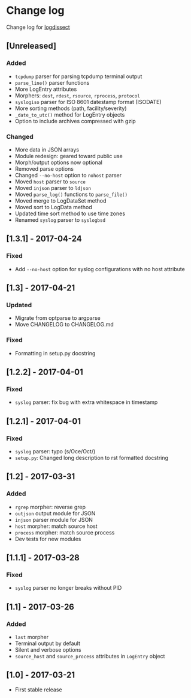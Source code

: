 # Change log
Change log for [logdissect](https://github.com/dogoncouch/logdissect)

## [Unreleased]
### Added
- `tcpdump` parser for parsing tcpdump terminal output
- `parse_line()` parser functions
- More LogEntry attributes
- Morphers: `dest`, `rdest`, `rsource`, `rprocess`, `protocol`
- `syslogiso` parser for ISO 8601 datestamp format (ISODATE)
- More sorting methods (path, facility/severity)
- `_date_to_utc()` method for LogEntry objects
- Option to include archives compressed with gzip

### Changed
- More data in JSON arrays
- Module redesign: geared toward public use
- Morph/output options now optional
- Removed parse options
- Changed `--no-host` option to `nohost` parser
- Moved `host` parser to `source`
- Moved `injson` parser to `ldjson`
- Moved `parse_log()` functions to `parse_file()`
- Moved merge to LogDataSet method
- Moved sort to LogData method
- Updated time sort method to use time zones
- Renamed `syslog` parser to `syslogbsd`


## [1.3.1] - 2017-04-24
### Fixed
- Add `--no-host` option for syslog configurations with no host attribute

## [1.3] - 2017-04-21
### Updated
- Migrate from optparse to argparse
- Move CHANGELOG to CHANGELOG.md
### Fixed
- Formatting in setup.py docstring

## [1.2.2] - 2017-04-01
### Fixed
- `syslog` parser: fix bug with extra whitespace in timestamp

## [1.2.1] - 2017-04-01
### Fixed
- `syslog` parser: typo (s/Oce/Oct/)
- `setup.py`: Changed long description to rst formatted docstring

## [1.2] - 2017-03-31
### Added
- `rgrep` morpher: reverse grep
- `outjson` output module for JSON
- `injson` parser module for JSON
- `host` morpher: match source host
- `process` morpher: match source process
- Dev tests for new modules

## [1.1.1] - 2017-03-28
### Fixed
- `syslog` parser no longer breaks without PID

## [1.1] - 2017-03-26
### Added
- `last` morpher
- Terminal output by default
- Silent and verbose options
- `source_host` and `source_process` attributes in `LogEntry` object

## [1.0] - 2017-03-21
- First stable release
